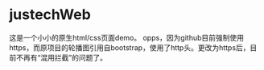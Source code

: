 # justechWeb
这是一个小小的原生html/css页面demo。
opps，因为github目前强制使用https，而原项目的轮播图引用自bootstrap，使用了http头。更改为https后，目前不再有“混用拦截”的问题了。

